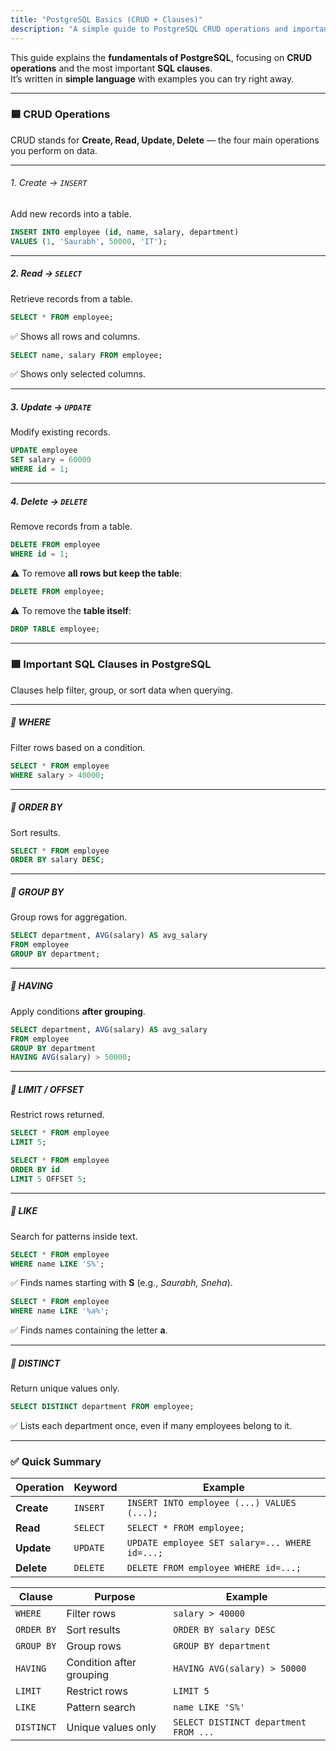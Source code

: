 ```yaml
---
title: "PostgreSQL Basics (CRUD + Clauses)"
description: "A simple guide to PostgreSQL CRUD operations and important SQL clauses with examples."
---
```


This guide explains the **fundamentals of PostgreSQL**, focusing on **CRUD operations** and the most important **SQL clauses**.  
It’s written in **simple language** with examples you can try right away.

---

### 🟦 CRUD Operations

CRUD stands for **Create, Read, Update, Delete** — the four main operations you perform on data.

---

###### 1. Create → `INSERT`

Add new records into a table.

```sql
INSERT INTO employee (id, name, salary, department)
VALUES (1, 'Saurabh', 50000, 'IT');
````

---

##### 2. Read → `SELECT`

Retrieve records from a table.

```sql
SELECT * FROM employee;
```

✅ Shows all rows and columns.

```sql
SELECT name, salary FROM employee;
```

✅ Shows only selected columns.

---

##### 3. Update → `UPDATE`

Modify existing records.

```sql
UPDATE employee
SET salary = 60000
WHERE id = 1;
```

---

##### 4. Delete → `DELETE`

Remove records from a table.

```sql
DELETE FROM employee
WHERE id = 1;
```

⚠️ To remove **all rows but keep the table**:

```sql
DELETE FROM employee;
```

⚠️ To remove the **table itself**:

```sql
DROP TABLE employee;
```

---

### 🟩 Important SQL Clauses in PostgreSQL

Clauses help filter, group, or sort data when querying.

---

##### 🔹 WHERE

Filter rows based on a condition.

```sql
SELECT * FROM employee
WHERE salary > 40000;
```

---

##### 🔹 ORDER BY

Sort results.

```sql
SELECT * FROM employee
ORDER BY salary DESC;
```

---

##### 🔹 GROUP BY

Group rows for aggregation.

```sql
SELECT department, AVG(salary) AS avg_salary
FROM employee
GROUP BY department;
```

---

##### 🔹 HAVING

Apply conditions **after grouping**.

```sql
SELECT department, AVG(salary) AS avg_salary
FROM employee
GROUP BY department
HAVING AVG(salary) > 50000;
```

---

##### 🔹 LIMIT / OFFSET

Restrict rows returned.

```sql
SELECT * FROM employee
LIMIT 5;
```

```sql
SELECT * FROM employee
ORDER BY id
LIMIT 5 OFFSET 5;
```

---

##### 🔹 LIKE

Search for patterns inside text.

```sql
SELECT * FROM employee
WHERE name LIKE 'S%';
```

✅ Finds names starting with **S** (e.g., *Saurabh, Sneha*).

```sql
SELECT * FROM employee
WHERE name LIKE '%a%';
```

✅ Finds names containing the letter **a**.

---

##### 🔹 DISTINCT

Return unique values only.

```sql
SELECT DISTINCT department FROM employee;
```

✅ Lists each department once, even if many employees belong to it.

---

### ✅ Quick Summary

| Operation  | Keyword  | Example                                        |
| ---------- | -------- | ---------------------------------------------- |
| **Create** | `INSERT` | `INSERT INTO employee (...) VALUES (...);`     |
| **Read**   | `SELECT` | `SELECT * FROM employee;`                      |
| **Update** | `UPDATE` | `UPDATE employee SET salary=... WHERE id=...;` |
| **Delete** | `DELETE` | `DELETE FROM employee WHERE id=...;`           |

| Clause     | Purpose                  | Example                               |
| ---------- | ------------------------ | ------------------------------------- |
| `WHERE`    | Filter rows              | `salary > 40000`                      |
| `ORDER BY` | Sort results             | `ORDER BY salary DESC`                |
| `GROUP BY` | Group rows               | `GROUP BY department`                 |
| `HAVING`   | Condition after grouping | `HAVING AVG(salary) > 50000`          |
| `LIMIT`    | Restrict rows            | `LIMIT 5`                             |
| `LIKE`     | Pattern search           | `name LIKE 'S%'`                      |
| `DISTINCT` | Unique values only       | `SELECT DISTINCT department FROM ...` |




